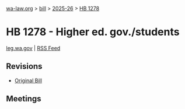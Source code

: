 [wa-law.org](/) > [bill](/bill/) > [2025-26](/bill/2025-26/) > [HB 1278](/bill/2025-26/hb/1278/)

# HB 1278 - Higher ed. gov./students
[leg.wa.gov](https://app.leg.wa.gov/billsummary?BillNumber=1278&Year=2025&Initiative=false) | [RSS Feed](./rss.xml)

## Revisions
* [Original Bill](1/)

## Meetings